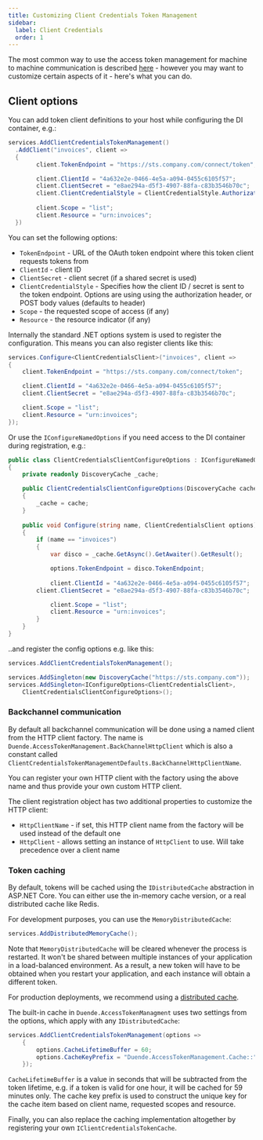 ```yaml
---
title: Customizing Client Credentials Token Management
sidebar:
  label: Client Credentials
  order: 1
---
```


The most common way to use the access token management for machine to machine communication is described [here](/accesstokenmanagement/workers) - however you may want to customize certain aspects of it - here's what you can do.

## Client options

You can add token client definitions to your host while configuring the DI container, e.g.:

```cs
services.AddClientCredentialsTokenManagement()
  .AddClient("invoices", client =>
  {
        client.TokenEndpoint = "https://sts.company.com/connect/token";

    	client.ClientId = "4a632e2e-0466-4e5a-a094-0455c6105f57";
    	client.ClientSecret = "e8ae294a-d5f3-4907-88fa-c83b3546b70c";
    	client.ClientCredentialStyle = ClientCredentialStyle.AuthorizationHeader;
                        
    	client.Scope = "list";
    	client.Resource = "urn:invoices";
  })
```

You can set the following options:

* `TokenEndpoint` - URL of the OAuth token endpoint where this token client requests tokens from
* `ClientId` - client ID
* `ClientSecret` - client secret (if a shared secret is used)
* `ClientCredentialStyle` - Specifies how the client ID / secret is sent to the token endpoint. Options are using using the authorization header, or POST body values (defaults to header)
* `Scope` - the requested scope of access (if any)
* `Resource` - the resource indicator (if any)

Internally the standard .NET options system is used to register the configuration. This means you can also register clients like this:

```cs
services.Configure<ClientCredentialsClient>("invoices", client =>
{
    client.TokenEndpoint = "https://sts.company.com/connect/token";

    client.ClientId = "4a632e2e-0466-4e5a-a094-0455c6105f57";
   	client.ClientSecret = "e8ae294a-d5f3-4907-88fa-c83b3546b70c";

    client.Scope = "list";
    client.Resource = "urn:invoices";
});
```

Or use the `IConfigureNamedOptions` if you need access to the DI container during registration, e.g.:

```cs
public class ClientCredentialsClientConfigureOptions : IConfigureNamedOptions<ClientCredentialsClient>
{
    private readonly DiscoveryCache _cache;

    public ClientCredentialsClientConfigureOptions(DiscoveryCache cache)
    {
        _cache = cache;
    }
    
    public void Configure(string name, ClientCredentialsClient options)
    {
        if (name == "invoices")
        {
            var disco = _cache.GetAsync().GetAwaiter().GetResult();

            options.TokenEndpoint = disco.TokenEndpoint;
            
            client.ClientId = "4a632e2e-0466-4e5a-a094-0455c6105f57";
   	    client.ClientSecret = "e8ae294a-d5f3-4907-88fa-c83b3546b70c";

    	    client.Scope = "list";
    	    client.Resource = "urn:invoices";
        }
    }
}
```

..and register the config options e.g. like this:

```cs
services.AddClientCredentialsTokenManagement();

services.AddSingleton(new DiscoveryCache("https://sts.company.com"));
services.AddSingleton<IConfigureOptions<ClientCredentialsClient>, 	
	ClientCredentialsClientConfigureOptions>();
```

### Backchannel communication

By default all backchannel communication will be done using a named client from the HTTP client factory. The name is `Duende.AccessTokenManagement.BackChannelHttpClient` which is also a constant called `ClientCredentialsTokenManagementDefaults.BackChannelHttpClientName`.

You can register your own HTTP client with the factory using the above name and thus provide your own custom HTTP client.

The client registration object has two additional properties to customize the HTTP client:

* `HttpClientName` - if set, this HTTP client name from the factory will be used instead of the default one
* `HttpClient` - allows setting an instance of `HttpClient` to use. Will take precedence over a client name

### Token caching

By default, tokens will be cached using the `IDistributedCache` abstraction in ASP.NET Core. You can either use the in-memory cache version, or a real distributed cache like Redis.

For development purposes, you can use the `MemoryDistributedCache`:

```cs
services.AddDistributedMemoryCache();
```

Note that `MemoryDistributedCache` will be cleared whenever the process is restarted. It won't be shared between multiple instances of your application in a load-balanced environment. 
As a result, a new token will have to be obtained when you restart your application, and each instance will obtain a different token.

For production deployments, we recommend using a [distributed cache](https://learn.microsoft.com/en-us/aspnet/core/performance/caching/distributed#establish-distributed-caching-services).

The built-in cache in `Duende.AccessTokenManagment` uses two settings from the options, which apply with any `IDistributedCache`: 

```cs
services.AddClientCredentialsTokenManagement(options =>
    {
        options.CacheLifetimeBuffer = 60;
        options.CacheKeyPrefix = "Duende.AccessTokenManagement.Cache::";
    });
```

`CacheLifetimeBuffer` is a value in seconds that will be subtracted from the token lifetime, e.g. if a token is valid for one hour, it will be cached for 59 minutes only. The cache key prefix is used to construct the unique key for the cache item based on client name, requested scopes and resource.

Finally, you can also replace the caching implementation altogether by registering your own `IClientCredentialsTokenCache`. 

